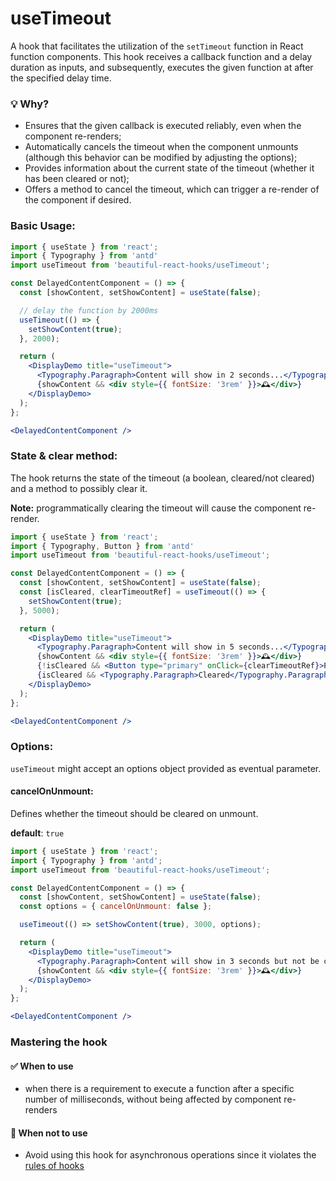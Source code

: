 # useTimeout

A hook that facilitates the utilization of the `setTimeout` function in React function components. This hook receives a callback function
and a delay duration as inputs, and subsequently, executes the given function at after the specified delay time.

### 💡 Why?

- Ensures that the given callback is executed reliably, even when the component re-renders;
- Automatically cancels the timeout when the component unmounts (although this behavior can be modified by adjusting the options);
- Provides information about the current state of the timeout (whether it has been cleared or not);
- Offers a method to cancel the timeout, which can trigger a re-render of the component if desired.

### Basic Usage:

```jsx harmony
import { useState } from 'react';
import { Typography } from 'antd'
import useTimeout from 'beautiful-react-hooks/useTimeout';

const DelayedContentComponent = () => {
  const [showContent, setShowContent] = useState(false);

  // delay the function by 2000ms
  useTimeout(() => {
    setShowContent(true);
  }, 2000);

  return (
    <DisplayDemo title="useTimeout">
      <Typography.Paragraph>Content will show in 2 seconds...</Typography.Paragraph>
      {showContent && <div style={{ fontSize: '3rem' }}>🕰</div>}
    </DisplayDemo>
  );
};

<DelayedContentComponent />
```

### State & clear method:

The hook returns the state of the timeout (a boolean, cleared/not cleared) and a method to possibly clear it.

**Note:** programmatically clearing the timeout will cause the component re-render.

```jsx harmony
import { useState } from 'react';
import { Typography, Button } from 'antd'
import useTimeout from 'beautiful-react-hooks/useTimeout';

const DelayedContentComponent = () => {
  const [showContent, setShowContent] = useState(false);
  const [isCleared, clearTimeoutRef] = useTimeout(() => {
    setShowContent(true);
  }, 5000);

  return (
    <DisplayDemo title="useTimeout">
      <Typography.Paragraph>Content will show in 5 seconds...</Typography.Paragraph>
      {showContent && <div style={{ fontSize: '3rem' }}>🕰</div>}
      {!isCleared && <Button type="primary" onClick={clearTimeoutRef}>Press here to cancel timeout</Button>}
      {isCleared && <Typography.Paragraph>Cleared</Typography.Paragraph>}
    </DisplayDemo>
  );
};

<DelayedContentComponent />
```

### Options:

`useTimeout` might accept an options object provided as eventual parameter.

#### cancelOnUnmount:

Defines whether the timeout should be cleared on unmount.

**default**: `true`

```jsx harmony
import { useState } from 'react';
import { Typography } from 'antd';
import useTimeout from 'beautiful-react-hooks/useTimeout';

const DelayedContentComponent = () => {
  const [showContent, setShowContent] = useState(false);
  const options = { cancelOnUnmount: false };

  useTimeout(() => setShowContent(true), 3000, options);

  return (
    <DisplayDemo title="useTimeout">
      <Typography.Paragraph>Content will show in 3 seconds but not be cleared on unmount</Typography.Paragraph>
      {showContent && <div style={{ fontSize: '3rem' }}>🕰</div>}
    </DisplayDemo>
  );
};

<DelayedContentComponent />
```

### Mastering the hook

#### ✅ When to use

- when there is a requirement to execute a function after a specific number of milliseconds, without being affected by component re-renders

#### 🛑 When not to use

- Avoid using this hook for asynchronous operations since it violates the [rules of hooks](https://reactjs.org/docs/hooks-rules.html)

<!-- Types -->